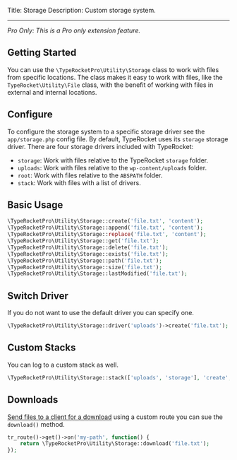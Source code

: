 Title: Storage
Description: Custom storage system.

---

*Pro Only: This is a Pro only extension feature.*

## Getting Started

You can use the `\TypeRocketPro\Utility\Storage` class to work with files from specific locations. The class makes it easy to work with files, like the `TypeRocket\Utility\File` class, with the benefit of working with files in external and internal locations.

## Configure

To configure the storage system to a specific storage driver see the `app/storage.php` config file. By default, TypeRocket uses its `storage` storage driver. There are four storage drivers included with TypeRocket:

- `storage`: Work with files relative to the TypeRocket `storage` folder.
- `uploads`: Work with files relative to the `wp-content/uploads` folder.
- `root`: Work with files relative to the `ABSPATH` folder.
- `stack`: Work with files with a list of drivers.

## Basic Usage

```php
\TypeRocketPro\Utility\Storage::create('file.txt', 'content');
\TypeRocketPro\Utility\Storage::append('file.txt', 'content');
\TypeRocketPro\Utility\Storage::replace('file.txt', 'content');
\TypeRocketPro\Utility\Storage::get('file.txt');
\TypeRocketPro\Utility\Storage::delete('file.txt');
\TypeRocketPro\Utility\Storage::exists('file.txt');
\TypeRocketPro\Utility\Storage::path('file.txt');
\TypeRocketPro\Utility\Storage::size('file.txt');
\TypeRocketPro\Utility\Storage::lastModified('file.txt');
```

## Switch Driver

If you do not want to use the default driver you can specify one.

```php
\TypeRocketPro\Utility\Storage::driver('uploads')->create('file.txt');
```

## Custom Stacks

You can log to a custom stack as well.

```php
\TypeRocketPro\Utility\Storage::stack(['uploads', 'storage'], 'create', 'file.txt', 'content');
```

## Downloads

[Send files to a client for a download](/docs/v5/downloads/) using a custom route you can sue the `download()` method.

```php
tr_route()->get()->on('my-path', function() {
    return \TypeRocketPro\Utility\Storage::download('file.txt');
});
```